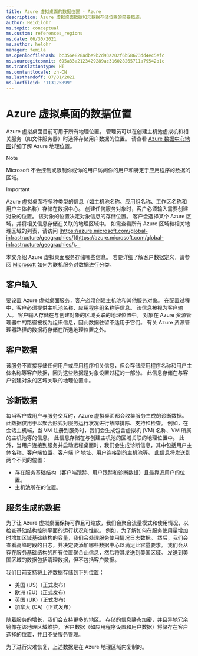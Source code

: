 ```yaml
---
title: Azure 虚拟桌面的数据位置 - Azure
description: Azure 虚拟桌面数据和元数据存储位置的简要概述。
author: Heidilohr
ms.topic: conceptual
ms.custom: references_regions
ms.date: 06/30/2021
ms.author: helohr
manager: femila
ms.openlocfilehash: bc356e828adbe9b2d93a202f6b58673dd4ec5efc
ms.sourcegitcommit: 695a33a2123429289ac316028265711a79542b1c
ms.translationtype: HT
ms.contentlocale: zh-CN
ms.lasthandoff: 07/01/2021
ms.locfileid: "113125899"
---
```

# <a name="data-locations-for-azure-virtual-desktop"></a>Azure 虚拟桌面的数据位置

Azure 虚拟桌面目前可用于所有地理位置。 管理员可以在创建主机池虚拟机和相关服务（如文件服务器）时选择存储用户数据的位置。 请查看 [Azure 数据中心地图](https://azuredatacentermap.azurewebsites.net/)详细了解 Azure 地理位置。

>[!NOTE]
>Microsoft 不会控制或限制你或你的用户访问你的用户和特定于应用程序的数据的区域。

>[!IMPORTANT]
>Azure 虚拟桌面将多种类型的信息（如主机池名称、应用组名称、工作区名称和用户主体名称）存储在数据中心。 创建任何服务对象时，客户必须输入需要创建对象的位置。 该对象的位置决定对象信息的存储位置。 客户会选择某个 Azure 区域，并将相关信息存储在关联的地理区域中。 如需查看所有 Azure 区域和相关地理区域的列表，请访问 [https://azure.microsoft.com/global-infrastructure/geographies/](https://azure.microsoft.com/global-infrastructure/geographies/)。

本文介绍 Azure 虚拟桌面服务存储哪些信息。 若要详细了解客户数据定义，请参阅 [Microsoft 如何为联机服务对数据进行分类](https://www.microsoft.com/trust-center/privacy/customer-data-definitions)。

## <a name="customer-input"></a>客户输入

要设置 Azure 虚拟桌面服务，客户必须创建主机池和其他服务对象。 在配置过程中，客户必须提供主机池名称、应用程序组名称等信息。 该信息被视为客户输入。 客户输入存储在与创建对象的区域关联的地理位置中。 对象在 Azure 资源管理器中的路径被视为组织信息，因此数据驻留不适用于它们。 有关 Azure 资源管理器路径的数据将存储在所选地理位置之外。

## <a name="customer-data"></a>客户数据

该服务不直接存储任何用户或应用程序相关信息，但会存储应用程序名称和用户主体名称等客户数据，因为这些数据是对象设置过程的一部分。 此信息存储在与客户创建对象的区域关联的地理位置中。

## <a name="diagnostic-data"></a>诊断数据

每当客户或用户与服务交互时，Azure 虚拟桌面都会收集服务生成的诊断数据。 此数据仅用于以聚合形式对服务运行状况进行故障排除、支持和检查。 例如，在会话主机端，当 VM 注册到服务时，我们会生成包含虚拟机 (VM) 名称、VM 所属的主机池等的信息。 此信息存储在与创建主机池的区域关联的地理位置中。 此外，当用户连接到服务并启动远程桌面时，我们会生成诊断信息，其中包括用户主体名称、客户端位置、客户端 IP 地址、用户连接到的主机池等。 此信息将发送到两个不同的位置：

- 存在服务基础结构（客户端跟踪、用户跟踪和诊断数据）且最靠近用户的位置。
- 主机池所在的位置。

## <a name="service-generated-data"></a>服务生成的数据

为了让 Azure 虚拟桌面保持可靠且可缩放，我们会聚合流量模式和使用情况，以检查基础结构控制平面的运行状况和性能。 例如，为了解如何在服务使用量增加时增加区域基础结构的容量，我们会处理服务使用情况日志数据。 然后，我们会查看高峰时段的日志，并决定要添加哪些数据中心以满足此容量要求。 我们会从存在服务基础结构的所有位置聚合此信息，然后将其发送到美国区域。 发送到美国区域的数据包括清理数据，但不包括客户数据。

我们目前支持将上述数据存储到下列位置：

- 美国 (US)（正式发布）
- 欧洲 (EU)（正式发布）
- 英国 (UK)（正式发布）
- 加拿大 (CA)（正式发布）

随着服务的增长，我们会支持更多的地区。 存储的信息静态加密，并且异地冗余镜像在该地理区域维护。 客户数据（如应用程序设置和用户数据）将储存在客户选择的位置，并且不受服务管理。

为了进行灾难恢复，上述数据是在 Azure 地理区域内复制的。

